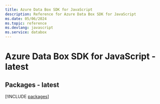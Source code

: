 ```yaml
---
title: Azure Data Box SDK for JavaScript
description: Reference for Azure Data Box SDK for JavaScript
ms.date: 05/06/2024
ms.topic: reference
ms.devlang: javascript
ms.service: databox
---
```

# Azure Data Box SDK for JavaScript - latest
## Packages - latest
[!INCLUDE [packages](data-box-index.md)]